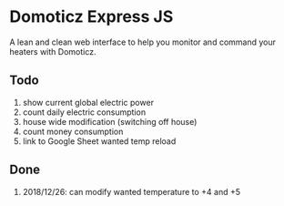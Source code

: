 # Domoticz Express JS

A lean and clean web interface to help you monitor and command your heaters with Domoticz.

## Todo

 1. show current global electric power
 1. count daily electric consumption
 1. house wide modification (switching off house)
 1. count money consumption
 1. link to Google Sheet wanted temp reload

## Done

 1. 2018/12/26: can modify wanted temperature to +4 and +5
